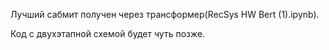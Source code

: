 Лучший сабмит получен через трансформер(RecSys HW Bert (1).ipynb). 


Код с двухэтапной схемой будет чуть позже. 
